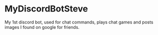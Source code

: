 # MyDiscordBotSteve
My 1st discord bot, used for chat commands, plays chat games and posts images I found on google for friends.
